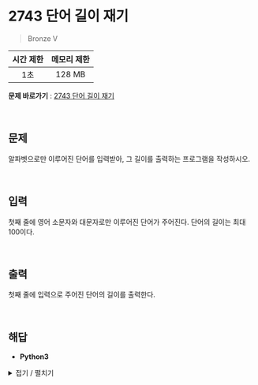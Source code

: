# 2743 단어 길이 재기
> Bronze V

|시간 제한|메모리 제한|
|:---:|:---:|
|1초|128 MB|

**문제 바로가기** : [2743 단어 길이 재기](https://www.acmicpc.net/problem/2743 "2743 단어 길이 재기")

</br>

## 문제
알파벳으로만 이루어진 단어를 입력받아, 그 길이를 출력하는 프로그램을 작성하시오.

</br>

## 입력
첫째 줄에 영어 소문자와 대문자로만 이루어진 단어가 주어진다. 단어의 길이는 최대 100이다.

</br>

## 출력
첫째 줄에 입력으로 주어진 단어의 길이를 출력한다.

</br>

## 해답
- **Python3**
<details>
<summary>접기 / 펼치기</summary>
<div markdown="1">

```py
print(len(input()))
```

</div>
</details>